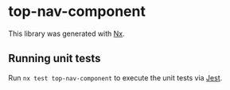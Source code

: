 # top-nav-component

This library was generated with [Nx](https://nx.dev).

## Running unit tests

Run `nx test top-nav-component` to execute the unit tests via [Jest](https://jestjs.io).
